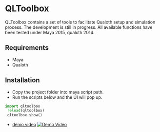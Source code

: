 # QLToolbox

QLToolbox contains a set of tools to facilitate Qualoth setup and simulation process.
The development is still in progress. 
All available functions have been tested under Maya 2015, qualoth 2014.

## Requirements
- Maya
- Qualoth

## Installation
- Copy the project folder into maya script path. 
- Run the scripts below and the UI will pop up.
```python
import qltoolbox
 reload(qltoolbox)
 qltoolbox.show()
```
- [demo video](https://vimeo.com/233767786/)
[![Demo Video](https://i.vimeocdn.com/video/655178214_100x75.jpg)](https://vimeo.com/233767786 "demo video")
